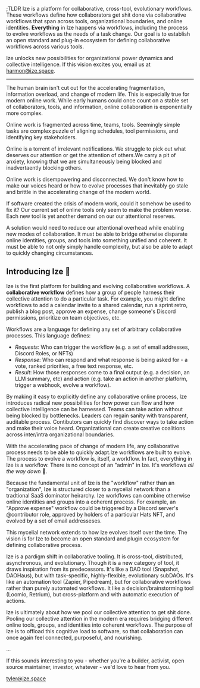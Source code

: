;TLDR Ize is a platform for collaborative, cross-tool, evolutionary workflows. These workflows define how collaborators get shit done via collaborative workflows that span across tools, organizational boundaries, and online identities. __Everything__ in Ize happens via workflows, including the process to evolve workflows as the needs of a task change. Our goal is to establish an open standard and plug-in ecosystem for defining collaborative workflows across various tools.

Ize unlocks new possibilities for organizational power dynamics and collective intelligence. If this vision excites you, email us at harmon@ize.space.

---

The human brain isn't cut out for the accelerating fragmentation, information overload, and change of modern life.  This is especially true for modern online work. While early humans could once count on a stable set of collaborators, tools, and information, online collaboration is exponentially more complex. 

Online work is fragmented across time, teams, tools. Seemingly simple tasks are complex puzzle of aligning schedules, tool permissions, and identifying key stakeholders. 

Online is a torrent of irrelevant notifications. We struggle to pick out what deserves our attention or get the attention of others.We carry a pit of anxiety, knowing that we are simultaneously being blocked and inadvertaently blocking others.

Online work is disempowering and disconnected. We don't know how to make our voices heard or how to evolve processes that inevitably go stale and brittle in the accelerating change of the modern world. 

If software created the crisis of modern work, could it somehow be used to fix it? Our current set of online tools only seem to make the problem worse. Each new tool is yet another demand on our our attentional reserves.

A solution would need to reduce our attentional overhead while enabling new modes of collaboration. It must be able to bridge otherwise disparate online identities, groups, and tools into something unified and coherent. It must be able to not only simply handle complexity, but also be able to adapt to quickly changing circumstances.

## Introducing Ize 👀

Ize is the first platform for building and evolving collaborative workflows. A __collaborative workflow__ defines how a group of people harness their collective attention to do a particular task. For example, you might define workflows to add a calendar invite to a shared calendar, run a sprint retro, publish a blog post, approve an expense, change someone's Discord permissions, prioritize on team objectives, etc. 

Workflows are a language for defining any set of arbitrary collaborative processes. This language defines:
- _Requests_: Who can trigger the workflow (e.g. a set of email addresses, Discord Roles, or NFTs)
- _Response_: Who can respond and what response is being asked for - a vote, ranked priorities, a free text response, etc.
- _Result_: How those responses come to a final output (e.g. a decision, an LLM summary, etc) and action (e.g. take an action in another platform, trigger a webhook, evolve a workflow).

By making it easy to explicitly define any collaborative online process, Ize introduces radical new possibilities for how power can flow and how collective intelligence can be harnessed. Teams can take action without being blocked by bottlenecks. Leaders can regain sanity with transparent, auditable process. Contibutors can quickly find discover ways to take action and make their voice heard. Organizational can create creative coalitions across inter/intra organizational boundaries.

With the accelerating pace of change of modern life, any collaborative process needs to be able to quickly adapt.Ize workflows are built to evolve. The process to evolve a workflow is, itself, a workflow. In fact, everything in Ize is a workflow. There is no concept of an "admin" in Ize. It's workflows _all the way down_ 🐢. 

Because the fundamental unit of Ize is the "workflow" rather than an "organization", Ize is structured closer to a mycelial network than a tradtional SaaS dominator heirarchy. Ize workflows can combine otherwise online identities and groups into a coherent process. For example, an "Approve expense" workflow could be triggered by a Discord server's @contributor role, approved by holders of a particular Hats NFT, and evolved by a set of email addresseses.

This mycelial network extends to how Ize evolves itself over the time. The vision is for Ize to become an open standard and plugin ecosystem for defining collaborative process.

Ize is a pardigm shift in collaborative tooling. It is cross-tool, distributed, asynchronous, and evolutionary.  Though it is a new category of tool, it draws inspiration from its predecessors. It's like a DAO tool (Snapshot, DAOHaus), but with task-specific, highly-flexible, evolutionary subDAOs. It's like an automation tool (Zapier, Pipedream), but for collaborative workflows rather than purely automated workflows. It like a decision/brainstorming tool (Loomio, Retrium), but cross-platform and with automatic execution of actions.

Ize is ultimately about how we pool our collective attention to get shit done. Pooling our collective attention in the modern era requires bridging different online tools, groups, and identities into coherent workflows. The purpose of Ize is to offload this cognitive load to software, so that collaboration can once again feel connected, purposeful, and nourishing.

...

If this sounds interesting to you - whether you're a builder, activist, open source maintainer, investor, whatever - we'd love to hear from you.

tyler@ize.space







